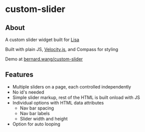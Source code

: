 # custom-slider	

## About
A custom slider widget built for [Lisa](https://github.com/LisaVuong)

Built with plain JS, [Velocity.js](http://julian.com/research/velocity/), and Compass for styling

Demo at [bernard.wang/custom-slider](http://bernard.wang/custom-slider/)

## Features
* Multiple sliders on a page, each controlled independently
* No id's needed
* Simple slider markup, rest of the HTML is built onload with JS
* Individual options with HTML data attributes
  * Nav bar spacing
  * Nav bar labels
  * Slider width and height
* Option for auto looping

